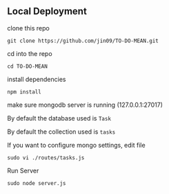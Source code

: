 ## Local Deployment

clone this repo

`git clone https://github.com/jin09/TO-DO-MEAN.git`

cd into the repo

`cd TO-DO-MEAN`

install dependencies

`npm install`

make sure mongodb server is running (127.0.0.1:27017)

By default the database used is `Task`

By default the collection used is `tasks`

If you want to configure mongo settings, edit file 

`sudo vi ./routes/tasks.js`

Run Server

`sudo node server.js`
